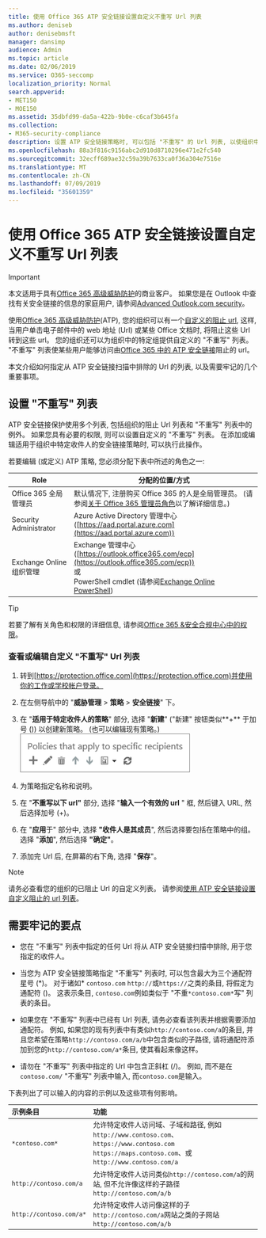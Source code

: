 ```yaml
---
title: 使用 Office 365 ATP 安全链接设置自定义不重写 Url 列表
ms.author: deniseb
author: denisebmsft
manager: dansimp
audience: Admin
ms.topic: article
ms.date: 02/06/2019
ms.service: O365-seccomp
localization_priority: Normal
search.appverid:
- MET150
- MOE150
ms.assetid: 35dbfd99-da5a-422b-9b0e-c6caf3b645fa
ms.collection:
- M365-security-compliance
description: 设置 ATP 安全链接策略时, 可以包括 "不重写" 的 Url 列表, 以使组织中的某些人能够访问包含在列表中的网站。
ms.openlocfilehash: 88a3f816c9156abc2d910d8710296e471e2fc540
ms.sourcegitcommit: 32ecff689ae32c59a39b7633ca0f36a304e7516e
ms.translationtype: MT
ms.contentlocale: zh-CN
ms.lasthandoff: 07/09/2019
ms.locfileid: "35601359"
---
```

# <a name="set-up-a-custom-do-not-rewrite-urls-list-using-office-365-atp-safe-links"></a>使用 Office 365 ATP 安全链接设置自定义不重写 Url 列表

> [!IMPORTANT]
> 本文适用于具有[Office 365 高级威胁防护](office-365-atp.md)的商业客户。 如果您是在 Outlook 中查找有关安全链接的信息的家庭用户, 请参阅[Advanced Outlook.com security](https://support.office.com/article/advanced-outlook-com-security-for-office-365-subscribers-882d2243-eab9-4545-a58a-b36fee4a46e2)。

使用[Office 365 高级威胁防护](office-365-atp.md)(ATP), 您的组织可以有一个[自定义的阻止 url](set-up-a-custom-blocked-urls-list-wtih-atp.md), 这样, 当用户单击电子邮件中的 web 地址 (Url) 或某些 Office 文档时, 将阻止这些 Url 转到这些 url。 您的组织还可以为组织中的特定组提供自定义的 "不重写" 列表。 "不重写" 列表使某些用户能够访问由[Office 365 中的 ATP 安全链接](atp-safe-links.md)阻止的 url。 
  
本文介绍如何指定从 ATP 安全链接扫描中排除的 Url 的列表, 以及需要牢记的几个重要事项。

## <a name="set-up-a-do-not-rewrite-list"></a>设置 "不重写" 列表

ATP 安全链接保护使用多个列表, 包括组织的阻止 Url 列表和 "不重写" 列表中的例外。 如果您具有必要的权限, 则可以设置自定义的 "不重写" 列表。 在添加或编辑适用于组织中特定收件人的安全链接策略时, 可以执行此操作。 

若要编辑 (或定义) ATP 策略, 您必须分配下表中所述的角色之一:

|Role  |分配的位置/方式  |
|---------|---------|
|Office 365 全局管理员 |默认情况下, 注册购买 Office 365 的人是全局管理员。 (请参阅[关于 Office 365 管理员角色](https://docs.microsoft.com/office365/admin/add-users/about-admin-roles)以了解详细信息。)         |
|Security Administrator |Azure Active Directory 管理中心 ([https://aad.portal.azure.com](https://aad.portal.azure.com))|
|Exchange Online 组织管理 |Exchange 管理中心 ([https://outlook.office365.com/ecp](https://outlook.office365.com/ecp)) <br>或 <br>  PowerShell cmdlet (请参阅[Exchange Online PowerShell](https://docs.microsoft.com/powershell/exchange/exchange-online/exchange-online-powershell?view=exchange-ps)) |

> [!TIP]
> 若要了解有关角色和权限的详细信息, 请参阅[Office 365 &amp;安全合规中心中的权限](permissions-in-the-security-and-compliance-center.md)。

### <a name="to-view-or-edit-a-custom-do-not-rewrite-urls-list"></a>查看或编辑自定义 "不重写" Url 列表
  
1. 转到[https://protection.office.com](https://protection.office.com)并使用你的工作或学校帐户登录。 
    
2. 在左侧导航中的 "**威胁管理** \> **策略** \> **安全链接**" 下。
    
3. 在 "**适用于特定收件人的策略**" 部分, 选择 "**新建**" ("新建" 按钮类似**+** 于加号 ()) 以创建新策略。 (也可以编辑现有策略。)<br/>![选择 "新建" 为特定的电子邮件收件人添加安全链接策略](media/01073f42-3cec-4ddb-8c10-4d33ec434676.png)
  
4. 为策略指定名称和说明。
    
5. 在 "**不重写以下 url"** 部分, 选择 "**输入一个有效的 url** " 框, 然后键入 URL, 然后选择加号 (+)。 
    
6. 在 "**应用**于" 部分中, 选择 **"收件人是其成员**", 然后选择要包括在策略中的组。 选择 "**添加**", 然后选择 **"确定"**。
    
7. 添加完 Url 后, 在屏幕的右下角, 选择 "**保存**"。
    
> [!NOTE]
> 请务必查看您的组织的已阻止 Url 的自定义列表。 请参阅[使用 ATP 安全链接设置自定义阻止的 url 列表](set-up-a-custom-blocked-urls-list-wtih-atp.md)。 
  
## <a name="important-points-to-keep-in-mind"></a>需要牢记的要点

- 您在 "不重写" 列表中指定的任何 Url 将从 ATP 安全链接扫描中排除, 用于您指定的收件人。
 
- 当您为 ATP 安全链接策略指定 "不重写" 列表时, 可以包含最大为三个通配符星号 (\*)。 对于诸如\* `contoso.com` `http://`或`https://`之类的条目, 将假定为通配符 ()。 这表示条目, `contoso.com`例如类似于 "不重`*contoso.com*`写" 列表的条目。

- 如果您在 "不重写" 列表中已经有 Url 列表, 请务必查看该列表并根据需要添加通配符。 例如, 如果您的现有列表中有类似`http://contoso.com/a`的条目, 并且您希望在策略`http://contoso.com/a/b`中包含类似的子路径, 请将通配符添加到您的`http://contoso.com/a*`条目, 使其看起来像这样。
    
- 请勿在 "不重写" 列表中指定的 Url 中包含正斜杠 (/)。 例如, 而不是在`contoso.com/` "不重写" 列表中输入, 而`contoso.com`是输入。
    
下表列出了可以输入的内容的示例以及这些项有何影响。
    
|**示例条目**|**功能**|
|:-----|:-----|
|`*contoso.com*`  <br/> |允许特定收件人访问域、子域和路径, 例如`http://www.contoso.com`、 `https://www.contoso.com` `https://maps.contoso.com`、或`http://www.contoso.com/a`  <br/> |
|`http://contoso.com/a`  <br/> |允许特定收件人访问类似`http://contoso.com/a`的网站, 但不允许像这样的子路径`http://contoso.com/a/b`  <br/> |
|`http://contoso.com/a*`  <br/> |允许特定收件人访问像这样的子`http://contoso.com/a`网站之类的子网站`http://contoso.com/a/b`  <br/> |
   
 
